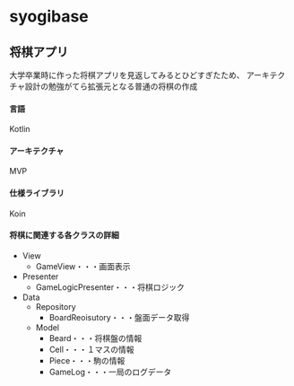 # syogibase

## 将棋アプリ

大学卒業時に作った将棋アプリを見返してみるとひどすぎたため、
アーキテクチャ設計の勉強がてら拡張元となる普通の将棋の作成

#### 言語
Kotlin

#### アーキテクチャ
MVP

#### 仕様ライブラリ
Koin

#### 将棋に関連する各クラスの詳細  

*	View  
      * GameView・・・画面表示  
*	Presenter  
      * GameLogicPresenter・・・将棋ロジック  
*	Data  
    * Repository  
        * BoardReoisutory・・・盤面データ取得  
    * Model  
      * Beard・・・将棋盤の情報  
      * Cell・・・１マスの情報  
      * Piece・・・駒の情報  
      * GameLog・・・一局のログデータ  

